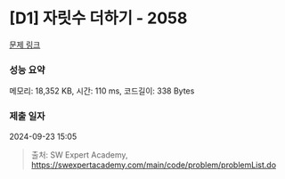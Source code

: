 # [D1] 자릿수 더하기 - 2058 

[문제 링크](https://swexpertacademy.com/main/code/problem/problemDetail.do?contestProbId=AV5QPRjqA10DFAUq) 

### 성능 요약

메모리: 18,352 KB, 시간: 110 ms, 코드길이: 338 Bytes

### 제출 일자

2024-09-23 15:05



> 출처: SW Expert Academy, https://swexpertacademy.com/main/code/problem/problemList.do
